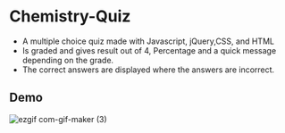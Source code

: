 # Chemistry-Quiz

* A multiple choice quiz made with Javascript, jQuery,CSS, and HTML
* Is graded and gives result out of 4, Percentage and a quick message depending on the grade.
* The correct answers are displayed where the answers are incorrect.

## Demo

![ezgif com-gif-maker (3)](https://user-images.githubusercontent.com/87786124/144942344-539d0b50-7c97-4e83-9dff-bb98865c78a8.gif)
